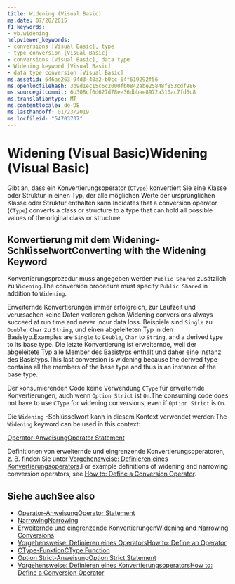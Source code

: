 ```yaml
---
title: Widening (Visual Basic)
ms.date: 07/20/2015
f1_keywords:
- vb.widening
helpviewer_keywords:
- conversions [Visual Basic], type
- type conversion [Visual Basic]
- conversions [Visual Basic], data type
- Widening keyword [Visual Basic]
- data type conversion [Visual Basic]
ms.assetid: 646ae263-94d3-40a2-b0cc-64f619292f56
ms.openlocfilehash: 3b9d1ec15c6c2000fb0842abe25848f853cdf986
ms.sourcegitcommit: 6b308cf6d627d78ee36dbbae8972a310ac7fd6c8
ms.translationtype: MT
ms.contentlocale: de-DE
ms.lasthandoff: 01/23/2019
ms.locfileid: "54703707"
---
```

# <a name="widening-visual-basic"></a><span data-ttu-id="5670e-102">Widening (Visual Basic)</span><span class="sxs-lookup"><span data-stu-id="5670e-102">Widening (Visual Basic)</span></span>
<span data-ttu-id="5670e-103">Gibt an, dass ein Konvertierungsoperator (`CType`) konvertiert Sie eine Klasse oder Struktur in einen Typ, der alle möglichen Werte der ursprünglichen Klasse oder Struktur enthalten kann.</span><span class="sxs-lookup"><span data-stu-id="5670e-103">Indicates that a conversion operator (`CType`) converts a class or structure to a type that can hold all possible values of the original class or structure.</span></span>  
  
## <a name="converting-with-the-widening-keyword"></a><span data-ttu-id="5670e-104">Konvertierung mit dem Widening-Schlüsselwort</span><span class="sxs-lookup"><span data-stu-id="5670e-104">Converting with the Widening Keyword</span></span>  
 <span data-ttu-id="5670e-105">Konvertierungsprozedur muss angegeben werden `Public Shared` zusätzlich zu `Widening`.</span><span class="sxs-lookup"><span data-stu-id="5670e-105">The conversion procedure must specify `Public Shared` in addition to `Widening`.</span></span>  
  
 <span data-ttu-id="5670e-106">Erweiternde Konvertierungen immer erfolgreich, zur Laufzeit und verursachen keine Daten verloren gehen.</span><span class="sxs-lookup"><span data-stu-id="5670e-106">Widening conversions always succeed at run time and never incur data loss.</span></span> <span data-ttu-id="5670e-107">Beispiele sind `Single` zu `Double`, `Char` zu `String`, und einen abgeleiteten Typ in den Basistyp.</span><span class="sxs-lookup"><span data-stu-id="5670e-107">Examples are `Single` to `Double`, `Char` to `String`, and a derived type to its base type.</span></span> <span data-ttu-id="5670e-108">Die letzte Konvertierung ist erweiternde, weil der abgeleitete Typ alle Member des Basistyps enthält und daher eine Instanz des Basistyps.</span><span class="sxs-lookup"><span data-stu-id="5670e-108">This last conversion is widening because the derived type contains all the members of the base type and thus is an instance of the base type.</span></span>  
  
 <span data-ttu-id="5670e-109">Der konsumierenden Code keine Verwendung `CType` für erweiternde Konvertierungen, auch wenn `Option Strict` ist `On`.</span><span class="sxs-lookup"><span data-stu-id="5670e-109">The consuming code does not have to use `CType` for widening conversions, even if `Option Strict` is `On`.</span></span>  
  
 <span data-ttu-id="5670e-110">Die `Widening` -Schlüsselwort kann in diesem Kontext verwendet werden:</span><span class="sxs-lookup"><span data-stu-id="5670e-110">The `Widening` keyword can be used in this context:</span></span>  
  
 [<span data-ttu-id="5670e-111">Operator-Anweisung</span><span class="sxs-lookup"><span data-stu-id="5670e-111">Operator Statement</span></span>](../../../visual-basic/language-reference/statements/operator-statement.md)  
  
 <span data-ttu-id="5670e-112">Definitionen von erweiternde und eingrenzende Konvertierungsoperatoren, z. B. finden Sie unter [Vorgehensweise: Definieren eines Konvertierungsoperators](../../../visual-basic/programming-guide/language-features/procedures/how-to-define-a-conversion-operator.md).</span><span class="sxs-lookup"><span data-stu-id="5670e-112">For example definitions of widening and narrowing conversion operators, see [How to: Define a Conversion Operator](../../../visual-basic/programming-guide/language-features/procedures/how-to-define-a-conversion-operator.md).</span></span>  
  
## <a name="see-also"></a><span data-ttu-id="5670e-113">Siehe auch</span><span class="sxs-lookup"><span data-stu-id="5670e-113">See also</span></span>
- [<span data-ttu-id="5670e-114">Operator-Anweisung</span><span class="sxs-lookup"><span data-stu-id="5670e-114">Operator Statement</span></span>](../../../visual-basic/language-reference/statements/operator-statement.md)
- [<span data-ttu-id="5670e-115">Narrowing</span><span class="sxs-lookup"><span data-stu-id="5670e-115">Narrowing</span></span>](../../../visual-basic/language-reference/modifiers/narrowing.md)
- [<span data-ttu-id="5670e-116">Erweiternde und eingrenzende Konvertierungen</span><span class="sxs-lookup"><span data-stu-id="5670e-116">Widening and Narrowing Conversions</span></span>](../../../visual-basic/programming-guide/language-features/data-types/widening-and-narrowing-conversions.md)
- [<span data-ttu-id="5670e-117">Vorgehensweise: Definieren eines Operators</span><span class="sxs-lookup"><span data-stu-id="5670e-117">How to: Define an Operator</span></span>](../../../visual-basic/programming-guide/language-features/procedures/how-to-define-an-operator.md)
- [<span data-ttu-id="5670e-118">CType-Funktion</span><span class="sxs-lookup"><span data-stu-id="5670e-118">CType Function</span></span>](../../../visual-basic/language-reference/functions/ctype-function.md)
- [<span data-ttu-id="5670e-119">Option Strict-Anweisung</span><span class="sxs-lookup"><span data-stu-id="5670e-119">Option Strict Statement</span></span>](../../../visual-basic/language-reference/statements/option-strict-statement.md)
- [<span data-ttu-id="5670e-120">Vorgehensweise: Definieren eines Konvertierungsoperators</span><span class="sxs-lookup"><span data-stu-id="5670e-120">How to: Define a Conversion Operator</span></span>](../../../visual-basic/programming-guide/language-features/procedures/how-to-define-a-conversion-operator.md)
